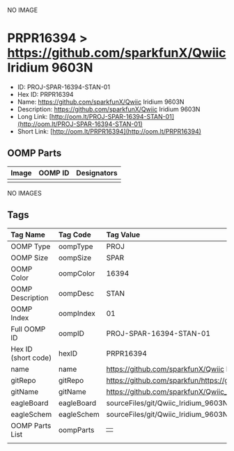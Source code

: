 


  
NO IMAGE  
# PRPR16394 > https://github.com/sparkfunX/Qwiic Iridium 9603N

- ID: PROJ-SPAR-16394-STAN-01
- Hex ID: PRPR16394
- Name: https://github.com/sparkfunX/Qwiic Iridium 9603N
- Description: https://github.com/sparkfunX/Qwiic Iridium 9603N
- Long Link: [http://oom.lt/PROJ-SPAR-16394-STAN-01](http://oom.lt/PROJ-SPAR-16394-STAN-01)
- Short Link: [http://oom.lt/PRPR16394](http://oom.lt/PRPR16394)

## OOMP Parts
  

|Image|OOMP ID|Designators|
| :--- | :--- | :--- |
||||
  
NO IMAGES  
## Tags
  

|Tag Name|Tag Code|Tag Value|
| :--- | :--- | :--- |
|OOMP Type|oompType|PROJ|
|OOMP Size|oompSize|SPAR|
|OOMP Color|oompColor|16394|
|OOMP Description|oompDesc|STAN|
|OOMP Index|oompIndex|01|
|Full OOMP ID|oompID|PROJ-SPAR-16394-STAN-01|
|Hex ID (short code)|hexID|PRPR16394|
|name|name|https://github.com/sparkfunX/Qwiic Iridium 9603N|
|gitRepo|gitRepo|https://github.com/sparkfun/https://github.com/sparkfunX/Qwiic_Iridium_9603N|
|gitName|gitName|https://github.com/sparkfunX/Qwiic_Iridium_9603N|
|eagleBoard|eagleBoard|sourceFiles/git/Qwiic_Iridium_9603N/Hardware/Qwiic_Iridium_9603N.brd|
|eagleSchem|eagleSchem|sourceFiles/git/Qwiic_Iridium_9603N/Hardware/Qwiic_Iridium_9603N.sch|
|OOMP Parts List|oompParts|<table><tr><td></td></tr></table>|
||||
